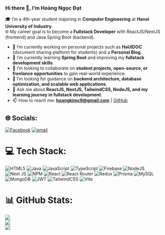 ### Hi there 👋, I’m Hoàng Ngọc Đạt  

🎓 I’m a 4th-year student majoring in **Computer Engineering** at **Hanoi University of Industry**.  
🌐 My career goal is to become a **Fullstack Developer** with ReactJS/NextJS (frontend) and Java Spring Boot (backend).  

- 🔭 I’m currently working on personal projects such as **HaUIDOC** (document sharing platform for students) and a **Personal Blog**.
- 🌱 I’m currently learning **Spring Boot** and improving my **fullstack development skills**.
- 👯 I’m looking to collaborate on **student projects, open-source, or freelance opportunities** to gain real-world experience.
- 🤔 I’m looking for guidance on **backend architecture, database optimization, and scalable web applications**.
- 💬 Ask me about **ReactJS, NextJS, TailwindCSS, NodeJS, and my learning journey in fullstack development**.
- 📫 How to reach me: **hoangkimc9@gmail.com** | [GitHub](https://github.com/betacraftm)

## 🌐 Socials:
[![Facebook](https://img.shields.io/badge/Facebook-%231877F2.svg?logo=Facebook&logoColor=white)](https://facebook.com/https://www.facebook.com/ngocdat204) [![email](https://img.shields.io/badge/Email-D14836?logo=gmail&logoColor=white)](mailto:hoangkimc9@gmail.com) 

# 💻 Tech Stack:
![HTML5](https://img.shields.io/badge/html5-%23E34F26.svg?style=for-the-badge&logo=html5&logoColor=white) ![Java](https://img.shields.io/badge/java-%23ED8B00.svg?style=for-the-badge&logo=openjdk&logoColor=white) ![JavaScript](https://img.shields.io/badge/javascript-%23323330.svg?style=for-the-badge&logo=javascript&logoColor=%23F7DF1E) ![TypeScript](https://img.shields.io/badge/typescript-%23007ACC.svg?style=for-the-badge&logo=typescript&logoColor=white) ![Firebase](https://img.shields.io/badge/firebase-%23039BE5.svg?style=for-the-badge&logo=firebase) ![NodeJS](https://img.shields.io/badge/node.js-6DA55F?style=for-the-badge&logo=node.js&logoColor=white) ![Next JS](https://img.shields.io/badge/Next-black?style=for-the-badge&logo=next.js&logoColor=white) ![NPM](https://img.shields.io/badge/NPM-%23CB3837.svg?style=for-the-badge&logo=npm&logoColor=white) ![React](https://img.shields.io/badge/react-%2320232a.svg?style=for-the-badge&logo=react&logoColor=%2361DAFB) ![React Router](https://img.shields.io/badge/React_Router-CA4245?style=for-the-badge&logo=react-router&logoColor=white) ![Redux](https://img.shields.io/badge/redux-%23593d88.svg?style=for-the-badge&logo=redux&logoColor=white) ![Prisma](https://img.shields.io/badge/Prisma-3982CE?style=for-the-badge&logo=Prisma&logoColor=white) ![MySQL](https://img.shields.io/badge/mysql-4479A1.svg?style=for-the-badge&logo=mysql&logoColor=white) ![MongoDB](https://img.shields.io/badge/MongoDB-%234ea94b.svg?style=for-the-badge&logo=mongodb&logoColor=white) ![JWT](https://img.shields.io/badge/JWT-black?style=for-the-badge&logo=JSON%20web%20tokens) ![TailwindCSS](https://img.shields.io/badge/tailwindcss-%2338B2AC.svg?style=for-the-badge&logo=tailwind-css&logoColor=white) ![Vite](https://img.shields.io/badge/vite-%23646CFF.svg?style=for-the-badge&logo=vite&logoColor=white)
# 📊 GitHub Stats:
![](https://github-readme-stats.vercel.app/api?username=betacraftm&theme=merko&hide_border=false&include_all_commits=true&count_private=false)<br/>
![](https://nirzak-streak-stats.vercel.app/?user=betacraftm&theme=merko&hide_border=false)<br/>
![](https://github-readme-stats.vercel.app/api/top-langs/?username=betacraftm&theme=merko&hide_border=false&include_all_commits=true&count_private=false&layout=compact)

